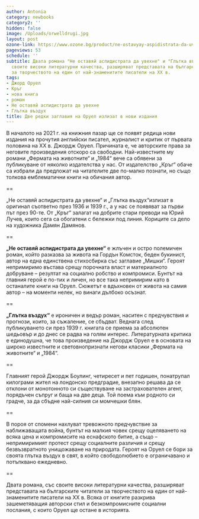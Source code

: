 ```yaml
---
author: Antonia
category: newbooks
category2: ''
hidden: false
image: /Uploads/orwelldrugi.jpg
layout: post
ozone-link: https://www.ozone.bg/product/ne-ostavyay-aspidistrata-da-uvehne/
pageviews: 53
schedule: ''
subtitle: Двата романа "Не оставяй аспидистрата да увехне" и "Глътка въздух", със
  своите високи литературни качества, разширяват представата на българските читатели
  за творчеството на един от най-знаменитите писатели на XX в.
tags:
- Джорд Оруел
- Кръг
- нова книга
- роман
- Не оставяй аспидистрата да увехне
- Глътка въздух
title: Две редки заглавия на Оруел излизат в нови издания
---
```


В началото на 2021 г. на книжния пазар ще се появят редица нови издания на прочутия английски писател, журналист и критик от първата половина на XX в. Джордж Оруел. Причината е, че авторските права за неговите произведения отскоро са свободни. Най-известните му романи „Фермата на животните“ и „1984“ вече са обявени за публикуване от няколко издателства у нас. От издателство „Кръг“ обаче са избрали да предложат на читателите две по-малко познати, но също толкова емблематични книги на обичания автор. 

\==

„Не оставяй аспидистрата да увехне“ и „Глътка въздух“излизат в оригинал съответно през 1936 и 1939 г., а у нас се появяват за първи път през 90-те. От „Кръг“ залагат на добрите стари преводи на Юрий Лучев, които сега са обогатени с бележки под линия. Кориците са дело на художника Дамян Дамянов.

\==

**„Не оставяй аспидистрата да увехне“** е жлъчен и остро полемичен роман, който разказва за живота на Гордън Комсток, беден букинист, автор на една единствена стихосбирка със заглавие „Мишки“. Героят непримиримо въстава срещу порочната власт и материалното добруване – резултат на социално робство и компромиси. Бунтът на главния герой е по-тих и личен, но все така непримирим като в останалите книги на Оруел. Сюжетът е вдъхновен от живота на самия автор – на моменти нелек, но винаги дълбоко осъзнат.

\==

**„Глътка въздух“** е ироничен и ведър роман, наситен с предчувствия и прогнози, които, за съжаление, се сбъдват. Веднага след публикуването си през 1939 г. книгата се приема за абсолютен шедьовър и до днес се радва на голям интерес. Литературната критика е единодушна, че това произведение на Джордж Оруел е в основата на широко известните и световнопризнати негови класики „Фермата на животните“ и „1984“.

\==

Главният герой Джордж Боулинг, четиресет и пет годишен, понатрупал килограми жител на лондонско предградие, внезапно решава да се отклони от монотонното си съществуване на застрахователен агент, порядъчен съпруг и баща на две деца. Той поема към родното си градче, за да сбъдне най-силния си момчешки блян.

\==

В пороя от спомени нахлуват тревожното предчувствие за наближаващата война, бунтът на малкия човек срещу оцеляването на всяка цена и компромисите на еснафското битие, а също – непримиримият протест срещу социалните различия и срещу безвъзвратното унищожаване на природата. Героят на Оруел се бори за своята глътка въздух в свят, в който свободолюбието е ограничавано и потъпквано ежедневно.

\==

Двата романа, със своите високи литературни качества, разширяват представата на българските читатели за творчеството на един от най-знаменитите писатели на XX в. Всяка от книгите разкрива зашеметяващия авторски стил и безкомпромисните социални послания, с които Оруел ще остане в историята.